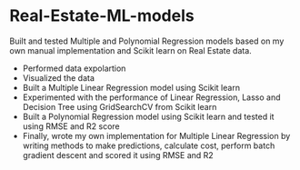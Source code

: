# Real-Estate-ML-models
Built and tested Multiple and Polynomial Regression models based on my own manual implementation and Scikit learn on Real Estate data.

- Performed data expolartion
- Visualized the data
- Built a Multiple Linear Regression model using Scikit learn
- Experimented with the performance of Linear Regression, Lasso and Decision Tree using GridSearchCV from Scikit learn
- Built a Polynomial Regression model using Scikit learn and tested it using RMSE and R2 score
- Finally, wrote my own implementation for Multiple Linear Regression by writing methods to make predictions, calculate cost, perform batch gradient descent and scored it using RMSE and R2
